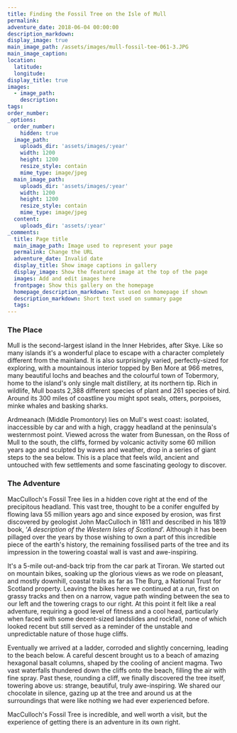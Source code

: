 ```yaml
---
title: Finding the Fossil Tree on the Isle of Mull
permalink:
adventure_date: 2018-06-04 00:00:00
description_markdown:
display_image: true
main_image_path: /assets/images/mull-fossil-tee-061-3.JPG
main_image_caption:
location:
  latitude:
  longitude:
display_title: true
images:
  - image_path:
    description:
tags:
order_number:
_options:
  order_number:
    hidden: true
  image_path:
    uploads_dir: 'assets/images/:year'
    width: 1200
    height: 1200
    resize_style: contain
    mime_type: image/jpeg
  main_image_path:
    uploads_dir: 'assets/images/:year'
    width: 1200
    height: 1200
    resize_style: contain
    mime_type: image/jpeg
  content:
    uploads_dir: 'assets/:year'
_comments:
  title: Page title
  main_image_path: Image used to represent your page
  permalink: Change the URL
  adventure_date: Invalid date
  display_title: Show image captions in gallery
  display_image: Show the featured image at the top of the page
  images: Add and edit images here
  frontpage: Show this gallery on the homepage
  homepage_description_markdown: Text used on homepage if shown
  description_markdown: Short text used on summary page
  tags:
---
```


### The Place

Mull is the second-largest island in the Inner Hebrides, after Skye. Like so many islands it's a wonderful place to escape with a character completely different from the mainland. It is also surprisingly varied, perfectly-sized for exploring, with a mountainous interior topped by Ben More at 966 metres, many beautiful lochs and beaches and the colourful town of Tobermory, home to the island's only single malt distillery, at its northern tip. Rich in wildlife, Mull boasts 2,388 different species of plant and 261 species of bird. Around its 300 miles of coastline you might spot seals, otters, porpoises, minke whales and basking sharks.

Ardmeanach (Middle Promontory) lies on Mull's west coast: isolated, inaccessible by car and with a high, craggy headland at the peninsula's westernmost point. Viewed across the water from Bunessan, on the Ross of Mull to the south, the cliffs, formed by volcanic activity some 60 million years ago and sculpted by waves and weather, drop in a series of giant steps to the sea below. This is a place that feels wild, ancient and untouched with few settlements and some fascinating geology to discover.

### The Adventure

MacCulloch's Fossil Tree lies in a hidden cove right at the end of the precipitous headland. This vast tree, thought to be a conifer engulfed by flowing lava 55 million years ago and since exposed by erosion, was first discovered by geologist John MacCulloch in 1811 and described in his 1819 book, ‘*A description of the Western Isles of Scotland*’. Although it has been pillaged over the years by those wishing to own a part of this incredible piece of the earth's history, the remaining fossilised parts of the tree and its impression in the towering coastal wall is vast and awe-inspiring.

It's a 5-mile out-and-back trip from the car park at Tiroran. We started out on mountain bikes, soaking up the glorious views as we rode on pleasant, and mostly downhill, coastal trails as far as The Burg, a National Trust for Scotland property. Leaving the bikes here we continued at a run, first on grassy tracks and then on a narrow, vague path winding between the sea to our left and the towering crags to our right. At this point it felt like a real adventure, requiring a good level of fitness and a cool head, particularly when faced with some decent-sized landslides and rockfall, none of which looked recent but still served as a reminder of the unstable and unpredictable nature of those huge cliffs.

Eventually we arrived at a ladder, corroded and slightly concerning, leading to the beach below. A careful descent brought us to a beach of amazing hexagonal basalt columns, shaped by the cooling of ancient magma. Two vast waterfalls thundered down the cliffs onto the beach, filling the air with fine spray. Past these, rounding a cliff, we finally discovered the tree itself, towering above us: strange, beautiful, truly awe-inspiring. We shared our chocolate in silence, gazing up at the tree and around us at the surroundings that were like nothing we had ever experienced before.

MacCulloch's Fossil Tree is incredible, and well worth a visit, but the experience of getting there is an adventure in its own right.

&nbsp;